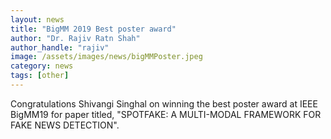 ```yaml
---
layout: news
title: "BigMM 2019 Best poster award"
author: "Dr. Rajiv Ratn Shah"
author_handle: "rajiv"
image: /assets/images/news/bigMMPoster.jpeg
category: news
tags: [other]
---
```

Congratulations Shivangi Singhal on winning the best poster award at  IEEE BigMM19 for paper titled, "SPOTFAKE: A MULTI-MODAL FRAMEWORK FOR FAKE NEWS DETECTION". 
